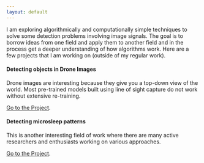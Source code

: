 ```yaml
---
layout: default
---
```


<!--- Text can be **bold**, _italic_, or ~~strikethrough~~. --->

I am exploring algorithmically and computationally simple techniques to solve some detection problems involving image signals. The goal is to borrow ideas from one field and apply them to another field and in the process get a deeper understanding of how algorithms work. Here are a few projects that I am working on (outside of my regular work). 

#### Detecting objects in Drone Images
Drone images are interesting because they give you a top-down view of the world. Most pre-trained models built using line of sight capture do not work without extensive re-training. 

[Go to the Project](https://github.com/ravigt/Nautilus/tree/main/DroneVision).

#### Detecting microsleep patterns
This is another interesting field of work where there are many active researchers and enthusiasts working on various approaches. 

[Go to the Project](https://github.com/ravigt/Nautilus/tree/main/MicroSleep).
 
